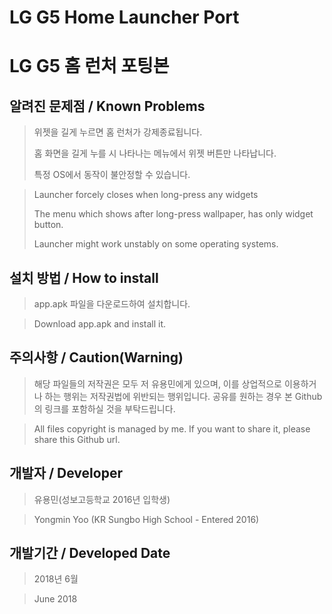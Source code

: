 # LG G5 Home Launcher Port

# LG G5 홈 런처 포팅본

## 알려진 문제점 / Known Problems

>위젯을 길게 누르면 홈 런처가 강제종료됩니다.
>
> 홈 화면을 길게 누를 시 나타나는 메뉴에서 위젯 버튼만 나타납니다.
>
> 특정 OS에서 동작이 불안정할 수 있습니다.

> Launcher forcely closes when long-press any widgets
>
>The menu which shows after long-press wallpaper, has only widget button.
>
>Launcher might work unstably on some operating systems.

## 설치 방법 / How to install

> app.apk 파일을 다운로드하여 설치합니다.

> Download app.apk and install it.

## 주의사항 / Caution(Warning)

> 해당 파일들의 저작권은 모두 저 유용민에게 있으며, 이를 상업적으로 이용하거나 하는 행위는 저작권법에 위반되는 행위입니다. 공유를 원하는 경우 본 Github의 링크를 포함하실 것을 부탁드립니다.

> All files copyright is  managed by me. If you want to share it, please share this Github url.

## 개발자 / Developer

> 유용민(성보고등학교 2016년 입학생)

> Yongmin Yoo (KR Sungbo High School - Entered 2016)

## 개발기간 / Developed Date

> 2018년 6월

> June 2018
